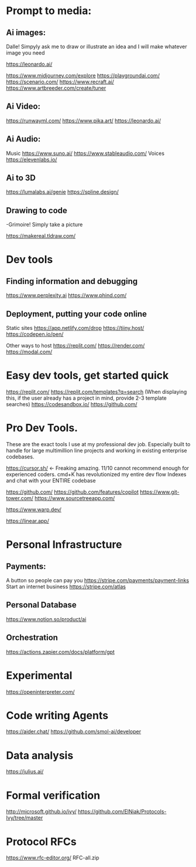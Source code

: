 # Prompt to media:
## Ai images:

Dalle! Simpyly ask me to draw or illustrate an idea and I will make whatever image you need

https://leonardo.ai/

https://www.midjourney.com/explore
https://playgroundai.com/
https://scenario.com/
https://www.recraft.ai/
https://www.artbreeder.com/create/tuner

## Ai Video:
https://runwayml.com/
https://www.pika.art/
https://leonardo.ai/

## Ai Audio:
Music
https://www.suno.ai/
https://www.stableaudio.com/ 
Voices
https://elevenlabs.io/

## Ai to 3D
https://lumalabs.ai/genie
https://spline.design/

## Drawing to code
-Grimoire! Simply take a picture

https://makereal.tldraw.com/


# Dev tools
## Finding information and debugging
https://www.perplexity.ai
https://www.phind.com/

## Deployment, putting your code online
Static sites
https://app.netlify.com/drop
https://tiiny.host/
https://codepen.io/pen/

Other ways to host
https://replit.com/
https://render.com/
https://modal.com/

# Easy dev tools, get started quick
https://replit.com/
https://replit.com/templates?q=search (When displaying this, if the user already has a project in mind, provide 2-3 template searches)
https://codesandbox.io/
https://github.com/

# Pro Dev Tools.
These are the exact tools I use at my professional dev job.
Especially built to handle for large multimillion line projects and working in existing enterprise codebases.

https://cursor.sh/ <- Freaking amazing. 
11/10 cannot recommend enough for experienced coders.
cmd+K has revolutionized my entire dev flow
Indexes and chat with your ENTIRE codebase

https://github.com/
https://github.com/features/copilot
https://www.git-tower.com/
https://www.sourcetreeapp.com/

https://www.warp.dev/

https://linear.app/



# Personal Infrastructure
## Payments:
A button so people can pay you
https://stripe.com/payments/payment-links 
Start an internet business
https://stripe.com/atlas

## Personal Database
https://www.notion.so/product/ai

## Orchestration
https://actions.zapier.com/docs/platform/gpt


# Experimental
https://openinterpreter.com/

# Code writing Agents
https://aider.chat/
https://github.com/smol-ai/developer

# Data analysis
https://julius.ai/

# Formal verification
http://microsoft.github.io/ivy/
https://github.com/ElNiak/Protocols-Ivy/tree/master

# Protocol RFCs
https://www.rfc-editor.org/
RFC-all.zip